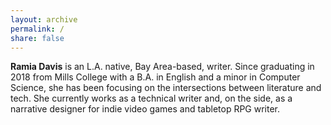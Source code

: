 ```yaml
---
layout: archive
permalink: /
share: false
---
```

**Ramia Davis** is an L.A. native, Bay Area-based, writer. Since graduating in 2018 from Mills College with a B.A. in English and a minor in Computer Science, she has been focusing on the intersections between literature and tech. She currently works as a technical writer and, on the side, as a narrative designer for indie video games and tabletop RPG writer.
